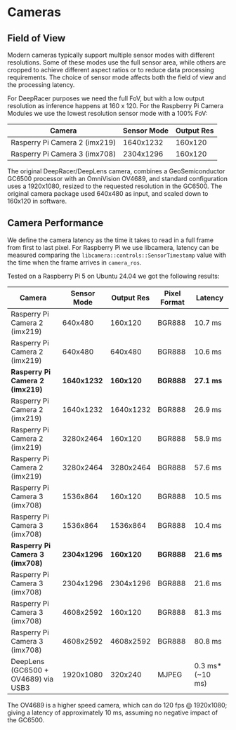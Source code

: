 # Cameras

## Field of View

Modern cameras typically support multiple sensor modes with different resolutions. Some of these modes use the full sensor area, while others are cropped to achieve different aspect ratios or to reduce data processing requirements. The choice of sensor mode affects both the field of view and the processing latency.

For DeepRacer purposes we need the full FoV, but with a low output resolution as inference happens at 160 x 120. For the Raspberry Pi Camera Modules we use the lowest resolution sensor mode with a 100% FoV:

Camera                              | Sensor Mode | Output Res 
------------------------------------|-------------|-------------
Rasperry Pi Camera 2 (imx219)       | 1640x1232   | 160x120     
Rasperry Pi Camera 3 (imx708)       | 2304x1296   | 160x120     

The original DeepRacer/DeepLens camera, combines a GeoSemiconductor GC6500 processor with an OmniVision OV4689, and standard configuration uses a 1920x1080, resized to the requested resolution in the GC6500. The original camera package used 640x480 as input, and scaled down to 160x120 in software.

## Camera Performance

We define the camera latency as the time it takes to read in a full frame from first to last pixel. For Raspberry Pi we use libcamera, latency can be measured comparing the `libcamera::controls::SensorTimestamp` value with the time when the frame arrives in `camera_ros`.

Tested on a Raspberry Pi 5 on Ubuntu 24.04 we got the following results:

Camera                              | Sensor Mode | Output Res | Pixel Format | Latency
------------------------------------|-------------|------------|--------------|---------
Rasperry Pi Camera 2 (imx219)       | 640x480     | 160x120    | BGR888       | 10.7 ms 
Rasperry Pi Camera 2 (imx219)       | 640x480     | 640x480    | BGR888       | 10.6 ms 
**Rasperry Pi Camera 2 (imx219)**       | **1640x1232**   | **160x120**    | **BGR888**       | **27.1 ms** 
Rasperry Pi Camera 2 (imx219)       | 1640x1232   | 1640x1232  | BGR888       | 26.9 ms 
Rasperry Pi Camera 2 (imx219)       | 3280x2464   | 160x120    | BGR888       | 58.9 ms 
Rasperry Pi Camera 2 (imx219)       | 3280x2464   | 3280x2464  | BGR888       | 57.6 ms 
Rasperry Pi Camera 3 (imx708)       | 1536x864    | 160x120    | BGR888       | 10.5 ms 
Rasperry Pi Camera 3 (imx708)       | 1536x864    | 1536x864   | BGR888       | 10.4 ms 
**Rasperry Pi Camera 3 (imx708)**       | **2304x1296**   | **160x120**    | **BGR888**       | **21.6 ms** 
Rasperry Pi Camera 3 (imx708)       | 2304x1296   | 2304x1296  | BGR888       | 21.6 ms 
Rasperry Pi Camera 3 (imx708)       | 4608x2592   | 160x120    | BGR888       | 81.3 ms 
Rasperry Pi Camera 3 (imx708)       | 4608x2592   | 4608x2592  | BGR888       | 80.8 ms 
DeepLens (GC6500 + OV4689) via USB3 | 1920x1080   | 320x240    | MJPEG        | 0.3 ms* (~10 ms)

The OV4689 is a higher speed camera, which can do 120 fps @ 1920x1080; giving a latency of approximately 10 ms, assuming no negative impact of the GC6500.